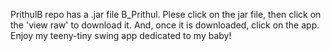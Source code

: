 PrithulB repo has a .jar file B_Prithul. Plese click on the jar file, 
then click on the 'view raw' to download it. And, once it is downloaded, click on the app.
Enjoy my teeny-tiny swing app dedicated to my baby!
